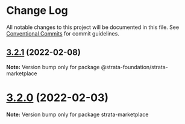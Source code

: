 # Change Log

All notable changes to this project will be documented in this file.
See [Conventional Commits](https://conventionalcommits.org) for commit guidelines.

## [3.2.1](https://github.com/ChewingGlassFund/wumbo-programs/compare/v3.2.0...v3.2.1) (2022-02-08)

**Note:** Version bump only for package @strata-foundation/strata-marketplace





# [3.2.0](https://github.com/solana-labs/wallet-adapter/compare/v3.1.0...v3.2.0) (2022-02-03)

**Note:** Version bump only for package strata-marketplace
